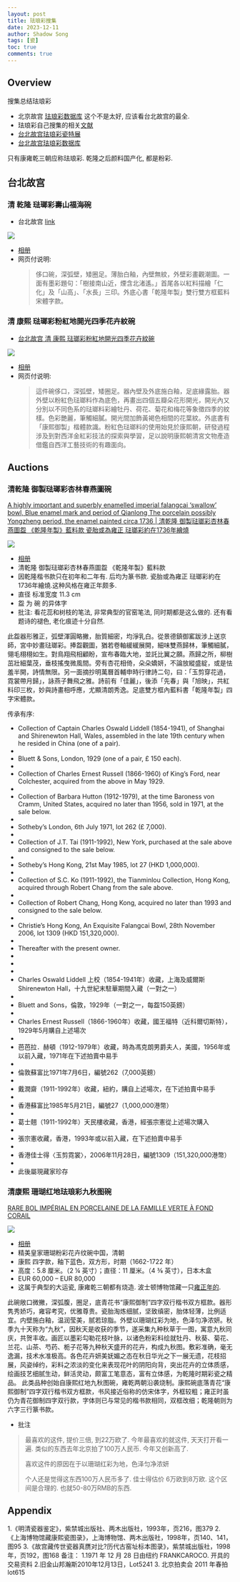 ```yaml
---
layout: post
title: 珐琅彩搜集
date: 2023-12-11
author: Shadow Song
tags: [瓷]
toc: true
comments: true
---
```


## Overview

搜集总结珐琅彩

- 北京故宫 [珐琅彩数据库](https://www.dpm.org.cn/collection/ceramics.html) 这个不是太好, 应该看台北故宫的最全. 
- 珐琅彩自己搜集的相关[文献](https://drive.google.com/drive/folders/1odOVGVgmkKVc4aE2jvQdd0Oghs-De6u_?usp=sharing)
- [台北故宫珐琅彩瓷特展](https://theme.npm.edu.tw/exh111/ArtisticStyle/ch/page-3.html#main)
- [台北故宫珐琅彩数据库](https://theme.npm.edu.tw/opendata/DigitImageSets.aspx?Key=%e7%90%ba%e7%91%af%e5%bd%a9^^2)


只有康雍乾三朝应称珐琅彩. 乾隆之后颜料国产化, 都是粉彩. 

## 台北故宫 

### 清 乾隆 琺瑯彩壽山福海碗

- 台北故宫 [link](https://theme.npm.edu.tw/opendata/DigitImageSets.aspx?Key=%e7%90%ba%e7%91%af%e5%bd%a9%e5%a3%bd%e5%b1%b1%e7%a6%8f%e6%b5%b7%e7%a2%97^^2)

![](https://lh3.googleusercontent.com/pw/ABLVV87HTo1gWfG7hO3IvZcX3wIIeFP6JA4-uSugDeu8lXgiD69CIFdtL6oc4I6KJFkQnoC1ZHmL0hPECnduWTfvnFXkCLI90WQL1xqiNv5zP_ZiU5zrvYyq_3K6KBfqiDq91zyf312WCz2ufmbinyJ2KEgpEQ=w1706-h1280-s-no-gm?authuser=1)

- [相册](https://photos.app.goo.gl/s3X9bDYz2fjGpYZC7)
- 网页付说明: 
	> 侈口碗，深弧壁，矮圈足。薄胎白釉，內壁無紋，外壁彩畫觀潮圖。一面有墨彩題句：「樹接南山近，煙含北渚遙。」首尾各以紅料描繪「仁化」及「山高」、「水長」三印。外底心書「乾隆年製」雙行雙方框藍料宋體字款。

### 清 康熙 琺瑯彩粉紅地開光四季花卉紋碗

-  [台北故宫 清 康熙 琺瑯彩粉紅地開光四季花卉紋碗](https://theme.npm.edu.tw/opendata/DigitImageSets.aspx?sNo=04014632)

![](https://lh3.googleusercontent.com/pw/ABLVV85juHagReoDjNSdYne9zr-gzX4SwQm4V8ZXECOTN9vw9VQd8ZSeC9FP5h8NhpSi_ar5WoZ3ra7dIdjMucj43e0PujJUw4lPkrgzSUOanl5hYeuIpfbLEVSr_eFplgMdcT87AWjhG1MMDMlWNs7hSl6MbQ=w1706-h1280-s-no-gm?authuser=1)

- [相册](https://photos.app.goo.gl/kfimurFWF9iZktqD7)
- 网页付说明: 
	> 這件碗侈口，深弧壁，矮圈足。器內壁及外底施白釉，足底緣露胎。器外壁以粉紅色琺瑯料作為底色，再畫出四個五瓣朵花形開光，開光內又分別以不同色系的琺瑯料彩繪牡丹、荷花、菊花和梅花等象徵四季的紋樣。色彩艷麗，筆觸細膩。開光間加飾黃褐色相間的花葉紋。外底書有「康熙御製」楷體款識。粉紅色琺瑯料的使用始見於康熙朝，研發過程涉及到對西洋金紅彩技法的探索與學習，足以說明康熙朝清宮文物產造借鑑自西洋工藝技術的有趣面向。

## Auctions

### 清乾隆 御製琺瑯彩杏林春燕圖碗

[A highly important and superbly enamelled imperial falangcai ‘swallow’ bowl, Blue enamel mark and period of Qianlong The porcelain possibly Yongzheng period, the enamel painted circa 1736 | 清乾隆 御製琺瑯彩杏林春燕圖盌 《乾隆年製》藍料款 瓷胎或為雍正 琺瑯彩約在1736年繪燒](https://www.sothebys.com/en/buy/auction/2023/a-timeless-ode-to-spring-the-dr-alice-cheng-falangcai-bowl/a-highly-important-and-superbly-enamelled-imperial)

![](https://lh3.googleusercontent.com/pw/ABLVV84GoZvuisdFUEXQnlzKrp_pA5DuBlAdhh-DHyhDuMyFRzi5MKQXTRNL9VtJXoZGvxg0TPbj9Qidat-MwhXmZR3yZiqE5vVzfYPAWL32nHjlY3iIQukQca0UoKyikJVHZxTO-fdcemz3J1CE6UfnyzqCXQ=w1294-h1294-s-no-gm?authuser=1)

- [相册](https://photos.app.goo.gl/D14DvuqdrDaJ4BcF8)
- 清乾隆 御製琺瑯彩杏林春燕圖盌 《乾隆年製》藍料款
- 因乾隆楷书款只在初年和二年有. 后均为篆书款. 瓷胎或為雍正 琺瑯彩約在1736年繪燒.这种风格在雍正年颇多. 
- 直径 标准宽度 11.3 cm
- 盌 为 碗 的异体字
- 批注: 看花蕊和树枝的笔法, 非常典型的官窑笔法, 同时期都是这么做的.  还有看题诗的褪色, 老化痕迹十分自然. 

此盌器形雅正，弧壁渾圓略撇，胎質細密，均淨乳白。從景德鎮御窰跋涉上送京師，宮中妙畫琺瑯彩。捧盌觀圖，猶若卷軸緩緩展開，細味雙燕歸林，筆觸細膩，翎毛栩栩如生。對鳥翔飛相顧盼，宣布春臨大地，並託比翼之願。燕歸之所，柳樹茁壯細葉茂，垂枝搖曳微風間。旁有杏花相倚，朵朵嬌妍，不論放縱盛綻，或是怯羞半開，詩情無限。另一面摘抄明萬曆首輔申時行律詩二句，曰：「玉剪穿花過，霓裳帶月歸」，詠燕子舞飛之雅。詩前有「佳麗」，後添「先春」與「旭映」，共紅料印三枚，妙與詩畫相呼應，尤顯清朗秀逸。足底雙方框內藍料書「乾隆年製」四字宋體款。

传承有序: 

* Collection of Captain Charles Oswald Liddell (1854-1941), of Shanghai and Shirenewton Hall, Wales, assembled in the late 19th century when he resided in China (one of a pair).
* 
* Bluett & Sons, London, 1929 (one of a pair, £ 150 each).
* 
* Collection of Charles Ernest Russell (1866-1960) of King’s Ford, near Colchester, acquired from the above in May 1929.
* 
* Collection of Barbara Hutton (1912-1979), at the time Baroness von Cramm, United States, acquired no later than 1956, sold in 1971, at the sale below.
* 
* Sotheby’s London, 6th July 1971, lot 262 (£ 7,000).
* 
* Collection of J.T. Tai (1911-1992), New York, purchased at the sale above and consigned to the sale below.
* 
* Sotheby’s Hong Kong, 21st May 1985, lot 27 (HKD 1,000,000).
* 
* Collection of S.C. Ko (1911-1992), the Tianminlou Collection, Hong Kong, acquired through Robert Chang from the sale above.
* 
* Collection of Robert Chang, Hong Kong, acquired no later than 1993 and consigned to the sale below.
* 
* Christie’s Hong Kong, An Exquisite Falangcai Bowl, 28th November 2006, lot 1309 (HKD 151,320,000).
* 
* Thereafter with the present owner.
* 
* 
* 
* Charles Oswald Liddell 上校（1854-1941年）收藏，上海及威爾斯 Shirenewton Hall，十九世紀末駐華期間入藏（一對之一）
* 
* Bluett and Sons，倫敦，1929年（一對之一，每盌150英鎊）
* 
* Charles Ernest Russell（1866-1960年）收藏，國王福特（近科爾切斯特），1929年5月購自上述場次
* 
* 芭芭拉．赫頓（1912-1979年）收藏，時為馮克朗男爵夫人，美國，1956年或以前入藏，1971年在下述拍賣中易手
* 
* 倫敦蘇富比1971年7月6日，編號262（7,000英鎊）
* 
* 戴潤齋（1911-1992年）收藏，紐約，購自上述場次，在下述拍賣中易手
* 
* 香港蘇富比1985年5月21日，編號27（1,000,000港幣）
* 
* 葛士翹（1911-1992年）天民樓收藏，香港，經張宗憲從上述場次購入
* 
* 張宗憲收藏，香港，1993年或以前入藏，在下述拍賣中易手
* 
* 香港佳士得〈玉剪霓裳〉，2006年11月28日，編號1309（151,320,000港幣）
* 
* 此後屬現藏家珍存






### 清康熙 珊瑚红地珐琅彩九秋图碗


[RARE BOL IMPÉRIAL EN PORCELAINE DE LA FAMILLE VERTE À FOND CORAIL](https://www.christies.com/lot/lot-6463041/?intobjectid=6463041)

![](https://lh3.googleusercontent.com/pw/ADCreHdZu63smGYKVI-t6BEcbu4kL8dKC-dOK1lPuaZHbKUUGJGmfhQs6SXcRSqVQrmBoRZ4Done8eTIyl_B1v71JuHtAfveHeUBF1ZiHxJwtoin964eddsY-Dq9C19ZS-ZwR9eURMKdZ0G5MrsyVol2YPijww=w1052-h1298-s-no-gm?authuser=1)

- [相册](https://photos.google.com/u/1/share/AF1QipMYYAhylU8LawYQhHPGatwdCBjYrBkPo2LYnLMTjcX6i9VHYC6yXLKoF4NQ_6IMdw?key=dzc5YjB6ald1cWYtRE9Oa0dCUExGTHFwVEs3Tl9B)
- 精美皇家珊瑚粉彩花卉纹碗中国，清朝
- 康熙 四字款，釉下蓝色，双方形，时期（1662-1722 年）
- 高度：5.8 厘米。（2 ¼ 英寸）；直径：11 厘米。（4 3⁄8 英寸），日本木盒
- EUR 60,000 – EUR 80,000
- 这属于典型的大运瓷, 康雍乾三朝都有烧造. 波士顿博物馆藏一只[雍正年的](https://collections.mfa.org/objects/29363/bowl-with-famille-rose-fencai-decoration-of-flowers-over-r?ctx=04db1bb0-6252-4480-bf77-692f7f5ce961&idx=10). 

此碗敞口微撇，深弧腹，圈足，底青花书“康熙御制”四字双行楷书双方框款。器形隽秀娇巧，雍容考究，优雅尊贵。瓷胎淘炼细腻，坚致缜密，胎体轻薄，比例适宜。内壁施白釉，温润莹美，腻若琼脂。外壁以珊瑚红彩为地，色泽匀净浓妍。秋季九十天称为“九秋”，因秋天是收获的季节，遂采集九种秋草于一图，寓意九秋同庆，共贺丰收。画匠以墨彩勾勒花枝叶脉，以诸色粉彩料绘就牡丹、秋葵、菊花、兰花、山茶、芍药、栀子花等九种秋天盛开的花卉，构成九秋图。敷彩准确，毫无逸漏，技术水准极高。各色花卉妍美妩媚之态在秋日华光之下一展无遗，花枝招展，风姿绰约，彩料之浓淡的变化来表现花叶的阴阳向背，突出花卉的立体质感，绘画技艺细腻生动，鲜活灵动，颇富工笔意态，富有立体感，为乾隆时期彩瓷之精品。 此类品种创始自康熙红地九秋图碗，雍乾两朝沿袭烧制。康熙碗底落青花“康熙御制”四字双行楷书双方框款，书风接近俗称的仿宋体字，外框较粗；雍正时虽仍为青花御制四字双行款，字体则已与常见的楷书款相同，双框改细；乾隆朝则为六字三行篆书款。

- 批注

> 最喜欢的这件, 提价三倍, 到22万欧了. 今年最喜欢的就这件, 天天打开看一遍.  类似的东西去年北京拍了100万人民币. 今年又创新高了. 
> 
> 喜欢这件的原因在于以珊瑚红彩为地，色泽匀净浓妍
> 
> 个人还是觉得这东西100万人民币多了. 佳士得估价 6万欧到8万欧. 这个区间是合理的. 也就50-80万RMB的东西.



## Appendix

1.《明清瓷器鉴定》，紫禁城出版社、两木出版社，1993年，页216，图379 2.《上海博物馆藏康熙瓷图录》，上海博物馆、两木出版社，1998年，页140、141，图95 3.《故宫藏传世瓷器真赝对比?历代古窑址标本图录》，紫禁城出版社，1998年，页192，图168 备注： 1.1971 年 12 月 28 日由纽约 FRANKCAROCO. 开具的交易资料 2.旧金山邦瀚斯2010年12月13日，Lot5241 3. 北京拍卖会 2011 年春拍 lot615